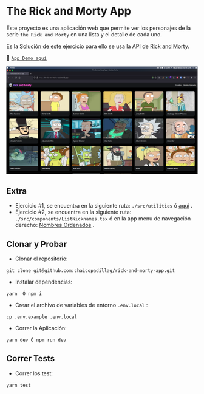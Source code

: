 # The Rick and Morty App

Este proyecto es una aplicación web que permite ver los personajes de la serie `the Rick and Morty` en una lista y el detalle de cada uno.

Es la [Solución de este ejercicio](https://github.com/eclass/prueba-tecnica/blob/main/FrontReact.md) para ello se usa la API de [Rick and Morty](https://rickandmortyapi.com/graphql/).

🚀 [`App Demo aquí`](https://the-rick-and-morty-react.netlify.app/)

![Demo](https://raw.githubusercontent.com/chaicopadillag/rick-and-morty-app/main/screenshot.png)

## Extra

- Ejercicio #1, se encuentra en la siguiente ruta: `./src/utilities` ó [aquí](https://github.com/chaicopadillag/rick-and-morty-app/blob/main/src/utilities/index.ts) .
- Ejercicio #2, se encuentra en la siguiente ruta: `./src/components/ListNicknames.tsx` ó en la app menu de navegación derecho: [Nombres Ordenados](https://github.com/chaicopadillag/rick-and-morty-app/blob/main/src/components/ListNicknames.tsx) .

## Clonar y Probar

- Clonar el repositorio:

```
git clone git@github.com:chaicopadillag/rick-and-morty-app.git
```

- Instalar dependencias:

```
yarn  Ó npm i
```

- Crear el archivo de variables de entorno `.env.local` :

```
cp .env.example .env.local
```

- Correr la Aplicación:

```
yarn dev Ó npm run dev
```

## Correr Tests

- Correr los test:

```
yarn test
```
